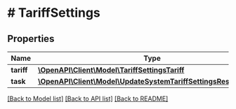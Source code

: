 # # TariffSettings

## Properties

Name | Type | Description | Notes
------------ | ------------- | ------------- | -------------
**tariff** | [**\OpenAPI\Client\Model\TariffSettingsTariff**](TariffSettingsTariff.md) |  | [optional]
**task** | [**\OpenAPI\Client\Model\UpdateSystemTariffSettingsResponseTask**](UpdateSystemTariffSettingsResponseTask.md) |  | [optional]

[[Back to Model list]](../../README.md#models) [[Back to API list]](../../README.md#endpoints) [[Back to README]](../../README.md)
